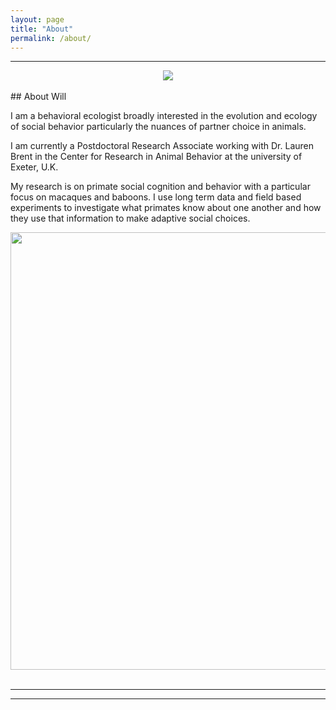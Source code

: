 ```yaml
---
layout: page
title: "About"
permalink: /about/
---
```

***

<div style="text-align:center"><img class="image" src="/assets/images/3 image what is macaquenet collage.png" /></div><br/>
## About Will

I am a behavioral ecologist broadly interested in the evolution and ecology of social behavior particularly the nuances of partner choice in animals.

I am currently a Postdoctoral Research Associate working with Dr. Lauren Brent in the Center for Research in Animal Behavior at the university of Exeter, U.K. 

My research is on primate social cognition and behavior with a particular focus on macaques and baboons. I use long term data and field based experiments to investigate what primates know about one another and how they use that information to make adaptive social choices. 


<div style="text-align:center"><img class="image" src="/assets/images/macaque_network.png" width="700"/></div><br/>


***


***

